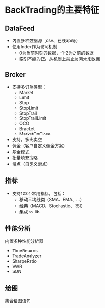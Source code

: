 # BackTrading的主要特征

## DataFeed

- 内置多种数据源（csv、在线api等）
- 使用Index作为访问机制
    - 0为当前时刻的数据，-1-2为之前的数据
    - 索引不能为正，从机制上禁止访问未来数据

## Broker

- 支持多订单类型：
    - Market
    - Limit
    - Stop
    - StopLimit
    - StopTrail
    - StopTrailLimit
    - OCO
    - Bracket
    - MarketOnClose
- 支持，多头卖空
- 佣金（客户自定义佣金方案）
- 基金模式
- 批量填充策略
- 滑点（自定义滑点）

## 指标

- 支持122个常用指标，包括：
    - 移动平均线类（SMA、EMA、...）
    - 经典（MACD、Stochastic、RSI）
    - 集成 ta-lib

## 性能分析

内置多种性能分析器

- TimeReturns
- TradeAnalyzer
- SharpeRatio
- VWR
- SQN

## 绘图

集合绘图语句
